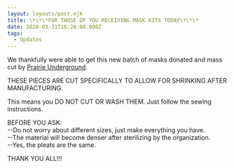 ```yaml
---
layout: layouts/post.njk
title: \*\*\*FOR THOSE OF YOU RECEIVING MASK KITS TODAY\*\*\*
date: 2020-03-31T16:28:00.000Z
tags:
  - Updates
---
```



We thankfully were able to get this new batch of masks donated and mass cut by [Prairie Underground](https://www.facebook.com/prairieunderground/).

THESE PIECES ARE CUT SPECIFICALLY TO ALLOW FOR SHRINKING AFTER MANUFACTURING.

This means you DO NOT CUT OR WASH THEM. Just follow the sewing instructions.

BEFORE YOU ASK:\
--Do not worry about different sizes, just make everything you have.\
--The material will become denser after sterilizing by the organization.\
--Yes, the pleats are the same.

THANK YOU ALL!!!